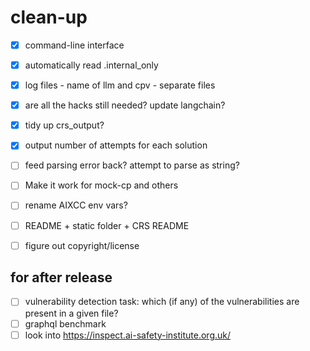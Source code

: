 clean-up
=======
- [x] command-line interface
- [x] automatically read .internal_only
- [x] log files - name of llm and cpv - separate files

- [x] are all the hacks still needed? update langchain?
- [x] tidy up crs_output?
- [x] output number of attempts for each solution
- [ ] feed parsing error back? attempt to parse as string?
- [ ] Make it work for mock-cp and others
- [ ] rename AIXCC env vars?
- [ ] README + static folder + CRS README
- [ ] figure out copyright/license

for after release
-------
- [ ] vulnerability detection task: which (if any) of the vulnerabilities are present in a given file?
- [ ] graphql benchmark
- [ ] look into https://inspect.ai-safety-institute.org.uk/
